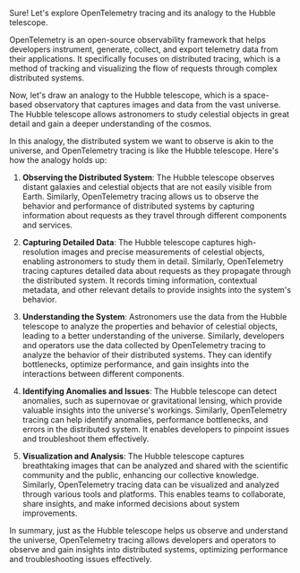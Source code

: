 Sure! Let's explore OpenTelemetry tracing and its analogy to the Hubble telescope.

OpenTelemetry is an open-source observability framework that helps developers instrument, generate, collect, and export telemetry data from their applications. It specifically focuses on distributed tracing, which is a method of tracking and visualizing the flow of requests through complex distributed systems.

Now, let's draw an analogy to the Hubble telescope, which is a space-based observatory that captures images and data from the vast universe. The Hubble telescope allows astronomers to study celestial objects in great detail and gain a deeper understanding of the cosmos.

In this analogy, the distributed system we want to observe is akin to the universe, and OpenTelemetry tracing is like the Hubble telescope. Here's how the analogy holds up:

1. **Observing the Distributed System**: The Hubble telescope observes distant galaxies and celestial objects that are not easily visible from Earth. Similarly, OpenTelemetry tracing allows us to observe the behavior and performance of distributed systems by capturing information about requests as they travel through different components and services.

2. **Capturing Detailed Data**: The Hubble telescope captures high-resolution images and precise measurements of celestial objects, enabling astronomers to study them in detail. Similarly, OpenTelemetry tracing captures detailed data about requests as they propagate through the distributed system. It records timing information, contextual metadata, and other relevant details to provide insights into the system's behavior.

3. **Understanding the System**: Astronomers use the data from the Hubble telescope to analyze the properties and behavior of celestial objects, leading to a better understanding of the universe. Similarly, developers and operators use the data collected by OpenTelemetry tracing to analyze the behavior of their distributed systems. They can identify bottlenecks, optimize performance, and gain insights into the interactions between different components.

4. **Identifying Anomalies and Issues**: The Hubble telescope can detect anomalies, such as supernovae or gravitational lensing, which provide valuable insights into the universe's workings. Similarly, OpenTelemetry tracing can help identify anomalies, performance bottlenecks, and errors in the distributed system. It enables developers to pinpoint issues and troubleshoot them effectively.

5. **Visualization and Analysis**: The Hubble telescope captures breathtaking images that can be analyzed and shared with the scientific community and the public, enhancing our collective knowledge. Similarly, OpenTelemetry tracing data can be visualized and analyzed through various tools and platforms. This enables teams to collaborate, share insights, and make informed decisions about system improvements.

In summary, just as the Hubble telescope helps us observe and understand the universe, OpenTelemetry tracing allows developers and operators to observe and gain insights into distributed systems, optimizing performance and troubleshooting issues effectively.
